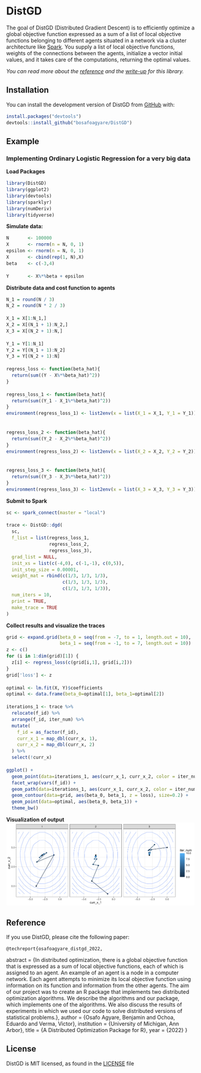 
<!-- README.md is generated from README.Rmd. Please edit that file -->

# DistGD

<!-- badges: start -->
<!-- badges: end -->

The goal of DistGD (Distributed Gradient Descent) is to efficiently
optimize a global objective function expressed as a sum of a list of
local objective functions belonging to different agents situated in a
network via a cluster architecture like
[Spark](https://spark.apache.org/). You supply a list of local objective
functions, weights of the connections between the agents, initialize a
vector initial values, and it takes care of the computations, returning the
optimal values.

*You can read more about the [reference](papers/yang_et_al_2019.pdf) and
the [write-up](papers/report.pdf) for this library.*

## Installation

You can install the development version of DistGD from
[GitHub](https://github.com/bosafoagyare/DistGD/) with:

``` r
install.packages("devtools")
devtools::install_github("bosafoagyare/DistGD")
```

## Example

### Implementing Ordinary Logistic Regression for a very big data

**Load Packages**

``` r
library(DistGD)
library(ggplot2)
library(devtools)
library(sparklyr)
library(numDeriv)
library(tidyverse)
```

**Simulate data:**

``` r
N       <- 100000
X       <- rnorm(n = N, 0, 1)
epsilon <- rnorm(n = N, 0, 1)
X       <- cbind(rep(1, N),X)
beta    <- c(-3,4)

Y       <- X%*%beta + epsilon
```

**Distribute data and cost function to agents**

``` r
N_1 = round(N / 3)
N_2 = round(N * 2 / 3)

X_1 = X[1:N_1,]
X_2 = X[(N_1 + 1):N_2,]
X_3 = X[(N_2 + 1):N,]

Y_1 = Y[1:N_1]
Y_2 = Y[(N_1 + 1):N_2]
Y_3 = Y[(N_2 + 1):N]

regress_loss <- function(beta_hat){
  return(sum((Y - X%*%beta_hat)^2))
}

regress_loss_1 <- function(beta_hat){
  return(sum((Y_1 - X_1%*%beta_hat)^2))
}
environment(regress_loss_1) <- list2env(x = list(X_1 = X_1, Y_1 = Y_1))


regress_loss_2 <- function(beta_hat){
  return(sum((Y_2 - X_2%*%beta_hat)^2))
}
environment(regress_loss_2) <- list2env(x = list(X_2 = X_2, Y_2 = Y_2))


regress_loss_3 <- function(beta_hat){
  return(sum((Y_3 - X_3%*%beta_hat)^2))
}
environment(regress_loss_3) <- list2env(x = list(X_3 = X_3, Y_3 = Y_3))
```

**Submit to Spark**

``` r
sc <- spark_connect(master = "local")

trace <- DistGD::dgd(
  sc,
  f_list = list(regress_loss_1, 
                regress_loss_2,
                regress_loss_3),
  grad_list = NULL,
  init_xs = list(c(-4,0), c(-1,-1), c(0,5)),
  init_step_size = 0.00001,
  weight_mat = rbind(c(1/3, 1/3, 1/3), 
                     c(1/3, 1/3, 1/3), 
                     c(1/3, 1/3, 1/3)),
  num_iters = 10,
  print = TRUE,
  make_trace = TRUE
)
```

**Collect results and visualize the traces**

``` r
grid <- expand.grid(beta_0 = seq(from = -7, to = 1, length.out = 10),
                    beta_1 = seq(from = -1, to = 7, length.out = 10))
z <- c()
for (i in 1:dim(grid)[1]) {
  z[i] <- regress_loss(c(grid[i,1], grid[i,2]))
}
grid['loss'] <- z

optimal <- lm.fit(X, Y)$coefficients
optimal <- data.frame(beta_0=optimal[1], beta_1=optimal[2])

iterations_1 <- trace %>%
  relocate(f_id) %>%
  arrange(f_id, iter_num) %>%
  mutate(
    f_id = as_factor(f_id),
    curr_x_1 = map_dbl(curr_x, 1),
    curr_x_2 = map_dbl(curr_x, 2)
  ) %>%
  select(!curr_x)

ggplot() +
  geom_point(data=iterations_1, aes(curr_x_1, curr_x_2, color = iter_num)) +
  facet_wrap(vars(f_id)) +
  geom_path(data=iterations_1, aes(curr_x_1, curr_x_2, color = iter_num)) +
  geom_contour(data=grid, aes(beta_0, beta_1, z = loss), size=0.2) + 
  geom_point(data=optimal, aes(beta_0, beta_1)) + 
  theme_bw()
```

**Visualization of output** ![](OLS.jpg)

## Reference

If you use DistGD, please cite the following paper:

    @techreport{osafoagyare_distgd_2022,
 abstract = {In distributed optimization, there is a global objective function that is expressed as a sum
of local objective functions, each of which is assigned to an agent. An example of an agent is a
node in a computer network. Each agent attempts to minimize its local objective function using
information on its function and information from the other agents. The aim of our project was
to create an R package that implements two distributed optimization algorithms. We describe
the algorithms and our package, which implements one of the algorithms. We also discuss the
results of experiments in which we used our code to solve distributed versions of statistical
problems.},
 author = {Osafo Agyare, Benjamin and Ochoa, Eduardo and Verma, Victor},
 institution = {University of Michigan, Ann Arbor},
 title = {A Distributed Optimization Package for R},
 year = {2022}
}


## License

DistGD is MIT licensed, as found in the [LICENSE](LICENSE) file
